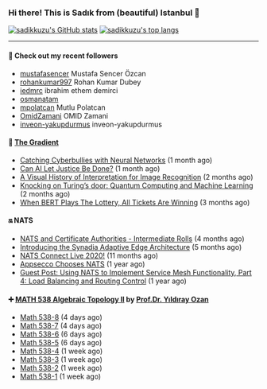 ### Hi there! This is Sadık from (beautiful) Istanbul 👋

[![sadikkuzu's GitHub stats](https://github-readme-stats.vercel.app/api?username=sadikkuzu&show_icons=true&theme=dark&hide=stars&hide_title=true)](https://github.com/sadikkuzu)
[![sadikkuzu's top langs](https://github-readme-stats.vercel.app/api/top-langs/?username=sadikkuzu&langs_count=6&layout=compact&theme=dark&hide_title=true)](https://github.com/sadikkuzu)

---

#### 🔭 Check out my recent followers

- [mustafasencer](https://github.com/mustafasencer) Mustafa Sencer Özcan
- [rohankumar997](https://github.com/rohankumar997) Rohan Kumar Dubey
- [iedmrc](https://github.com/iedmrc) ibrahim ethem demirci
- [osmanatam](https://github.com/osmanatam) 
- [mpolatcan](https://github.com/mpolatcan) Mutlu Polatcan
- [OmidZamani](https://github.com/OmidZamani) OMID Zamani
- [inveon-yakupdurmus](https://github.com/inveon-yakupdurmus) inveon-yakupdurmus


#### 🔻 [The Gradient](https://thegradient.pub)

- [Catching Cyberbullies with Neural Networks](https://thegradient.pub/catching-cyberbullies-with-neural-networks/) (1 month ago)
- [Can AI Let Justice Be Done?](https://thegradient.pub/robot-judges/) (1 month ago)
- [A Visual History of Interpretation for Image Recognition](https://thegradient.pub/a-visual-history-of-interpretation-for-image-recognition/) (2 months ago)
- [Knocking on Turing’s door: Quantum Computing and Machine Learning](https://thegradient.pub/knocking-on-turings-door-quantum-computing-and-machine-learning/) (2 months ago)
- [When BERT Plays The Lottery, All Tickets Are Winning](https://thegradient.pub/when-bert-plays-the-lottery-all-tickets-are-winning/) (3 months ago)


#### 🔛 NATS

- [NATS and Certificate Authorities - Intermediate Rolls](https://nats.io/blog/nats-blogpost-ca/) (4 months ago)
- [Introducing the Synadia Adaptive Edge Architecture](https://nats.io/blog/synadia-adaptive-edge/) (5 months ago)
- [NATS Connect Live 2020!](https://nats.io/blog/nats-connect-live-2020/) (11 months ago)
- [Appsecco Chooses NATS](https://nats.io/blog/appsecco-chooses-nats/) (1 year ago)
- [Guest Post: Using NATS to Implement Service Mesh Functionality, Part 4: Load Balancing and Routing Control](https://nats.io/blog/nats-to-implement-service-mesh-functionality-part3-metrics/) (1 year ago)


#### ➕ [MATH 538 Algebraic Topology II](https://www.youtube.com/playlist?list=PLBMmiR8tC9UmP3YhW1R2tNSqTCpq-kaDh) by [Prof.Dr. Yıldıray Ozan](http://users.metu.edu.tr/ozan/indexEng.html)

- [Math 538-8](https://www.youtube.com/watch?v=e5yO7Dh6e70) (4 days ago)
- [Math 538-7](https://www.youtube.com/watch?v=4H4QaPwjb7o) (4 days ago)
- [Math 538-6](https://www.youtube.com/watch?v=zQ--uRnYu7o) (6 days ago)
- [Math 538-5](https://www.youtube.com/watch?v=S4e5jGol5Nk) (6 days ago)
- [Math 538-4](https://www.youtube.com/watch?v=IhmA_gXjPVc) (1 week ago)
- [Math 538-3](https://www.youtube.com/watch?v=ouhicmNal20) (1 week ago)
- [Math 538-2](https://www.youtube.com/watch?v=xqBTFQDlWQE) (1 week ago)
- [Math 538-1](https://www.youtube.com/watch?v=pUcb8QkYp7E) (1 week ago)



